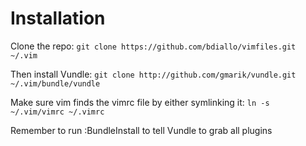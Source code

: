 Installation
============

Clone the repo:
`git clone https://github.com/bdiallo/vimfiles.git ~/.vim`

Then install Vundle:
`git clone http://github.com/gmarik/vundle.git ~/.vim/bundle/vundle`

Make sure vim finds the vimrc file by either symlinking it:
`ln -s ~/.vim/vimrc ~/.vimrc`

Remember to run :BundleInstall to tell Vundle to grab all plugins

